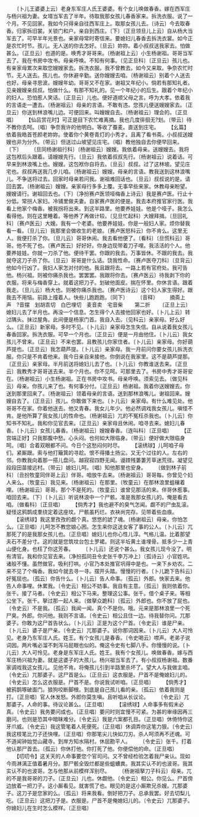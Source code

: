 <!-- { "loadSidebar": true } -->
　　〔卜儿王婆婆上云〕老身东军庄人氏王婆婆。有个女儿唤做春香。嫁在西军庄与杨兴祖为妻。女壻当军去了半年。待取我那女孩儿春香家来。拆洗衣服。说了一个月。不见回家。我如今只得亲自往西军庄上。取那女孩儿去。〔诗云〕今去取春香。归家拆旧裳。关锁门和户。亲自到西庄。〔下〕〔正旦领旦儿上云〕自从杨大当军去了。可早半年光景也。亲家母常时寄信来。要媳妇儿春香去拆洗衣裳。如今正是农忙时节。孩儿。无人送的你去怎好。〔旦云〕妳妳。着小叔叔送我家去。怕做甚么。〔正旦云〕也道的是。唤秀才哥哥来。〔杨谢祖上云〕小生杨谢祖。哥哥当军去了。我在书房中攻书。母亲呼唤。不知有何事。〔见正旦科〕〔正旦云〕孩儿也。有亲家母累次来取您嫂嫂家去。拆洗衣服。我不曾教去。如今又来取。争奈农忙时节。无人送去。孩儿也。你休避辛勤。送你嫂嫂去咱。〔杨谢祖云〕别着个人送去也好。母亲寻思波。嫂嫂年幼。哥哥又不在家。谢祖又年纪小。倘若有那知礼者。见亲嫂嫂亲叔叔。怕做什么。有那不知礼的。见一个年纪小的后生。跟着个年纪小的妇人。恐怕惹人笑话。〔正旦云〕儿也。便好道顺父母之言。呼为大孝。依着我的言语走一遭去。〔杨谢祖云〕母亲的言语。不敢有违。您孩儿便送嫂嫂家去。〔正旦云〕你送到林浪嘴儿边。可便回来。叫嫂嫂自去。〔杨谢祖云〕理会的。〔正旦唱〕
　　【仙吕赏花时】可正是目下农忙难离摘。我也几度徘徊无?划。〔带云〕待不教你去呵。〔唱〕争奈我许的他明白。等收了蚕麦。直送到庄宅。
　　【幺篇】依着我皓首苍颜老妳妳。使着你个黄卷青灯的小秀才。且离了看书斋。小叔叔送嫂嫂也非为分外。〔带云〕但送过山坡望见庄宅。〔唱〕教他独自去你便早回来。〔下〕
　　〔旦同杨谢祖行科〕〔杨谢祖云〕嫂嫂。我依着母亲。送嫂嫂去。我将这包袱后头跟着。请嫂嫂先行。〔旦云〕我依着叔叔先行。〔杨谢祖云〕说着话。可早来到林浪嘴上也。嫂嫂。这包袱你自将去。〔旦云〕叔叔。过了这林坡。望见庄宅也。叔叔再送我几步儿咱。〔杨谢祖云〕嫂嫂。母亲的言语。教我送到这林浪嘴儿。不争送将过去。回家时母亲若问我。谢祖难回话也。〔旦云〕叔叔说的是。请回去罢。〔杨谢祖云〕嫂嫂。亲家母行多多上覆。无事早些来家。休教母亲盼望。嫂嫂请行。谢祖回去也。〔下〕〔净扮赛卢医领哑梅香上诗云〕我是赛卢医。行止十分低。常拐人家妇。冷铺里做夫妻。自家赛卢医的便是。我去本府推官家行医。我看上他家个梅香。被我拐将出来。到这半路里。他要养娃娃。他是个哑子。我怎么看得他。则在这里睡着。等他养了再做计较。〔见旦忙起科〕大嫂拜揖。〔旦回礼科〕〔赛卢医云〕大嫂。我有一个老婆。他要养娃娃。你是一般妇人家。烦你替我看一看。〔旦儿云〕我那里会做收生的老娘。〔赛卢医怒科云〕你不肯么。这里无人。我便打杀了你。〔旦儿云〕哥哥休闹。我去看他便了。〔看科〕〔旦慌科云〕哥哥。他不死了也。〔赛卢医云〕好好好。你身边现带着刀子哩。我活活的个人。他要养娃娃。你就一刀杀了他。便待干罢。你跟的我去。万事皆休。不跟的我去。我就夺这刀子杀了你。〔旦云〕哥哥是什么话。饶我性命。〔赛卢医夺刀科〕〔旦背云〕他如今行凶了。我妇人家怎对付的他。我且跟将去。一路上若有官府处。我可告他。杨兴祖。则被你痛杀我也。罢罢罢。我跟将你去。〔赛卢医云〕待我剥下你的衣服。将来与梅香穿上。就着这把刀子。划破他面皮。揣在怀里。你休言语。跟着我走。〔旦儿云〕杨大也。则被你痛杀我也。〔赛卢医诗云〕这个妇人家生得好。跟我去不用恼。前路上撞着人。快些儿跑跑跑。〔同下〕
　　〔音释〕
　　摘斋上声　?音摆　划胡乖切　白巴埋切　麦音卖　宅音柴
　　第二折
　　〔正旦上云〕媳妇儿去了半月也。再没一个信息。怎生得个人去接他回家也好。〔卜儿上云〕转过隅头。抹过屋角。此间便是杨家门首。我自入去。〔见科云〕亲家母。好么好么。〔正旦云〕新家母。多时不见。〔卜儿云〕亲家母怎生失信。自从说着我女孩儿春香回家。拆洗衣服。可早一个月也。〔正旦云〕便是一月由他住。〔卜儿云〕我女孩儿不曾来。〔正旦云〕不来也罢。且教孩儿你家住者。〔卜儿云〕亲家母。你好葫芦提也。〔正旦云〕我怎葫芦提。〔卜儿云〕亲家母。我一月前问你要女孩儿拆洗衣服。你只是不肯着他来。我今日亲自来接他。你倒说在我家里。这不是葫芦提那。〔正旦云〕亲家母。半月前送将媳妇儿去了也。〔卜儿云〕你教谁送去来。〔正旦云〕我教秀才哥哥送去来。半个月也。你不见呵。可那里去了。书房中秀才哥哥安在。〔杨谢祖云〕小生杨谢祖。正在书房中攻书。母亲呼唤。须索见去。〔做见科云〕母亲。你孩儿来了也。有何事分付。〔正旦云〕杨谢祖。我着你送嫂嫂去。你送到那里回来了。〔杨谢祖云〕领着母亲的言语。送到那林浪嘴儿。谢祖回来。嫂嫂自去了。〔正旦云〕孩儿。你敢做下来也。〔卜儿云〕亲家母。有什么难见处。他哥哥不在家。你着他送去。他又青春。我女儿年少。他必然调戏我女孩儿。嗔怪不肯。是他所算了我女孩儿的性命也。〔杨谢祖云〕兀的不冤枉杀我也。〔卜儿云〕你知书不知礼。我和你见官去来。〔正旦云〕亲家母且休闹。咱寻去来。媳妇儿春香。〔卜儿云〕女孩儿春香。〔杨谢祖云〕嫂嫂春香。〔连叫科〕〔正旦唱〕
　　【正宫端正好】只我那腹中愁。心头闷。也何如大限临身。〔带云〕便好做大限临身呵。〔唱〕合着双眼都不问。今日个这愁闷何时尽。
　　【滚绣球】儿呵咱子母们。紧厮跟。索与他打簸箕的寻趁。恨不得播土扬尘。又无个过往的人。左右的邻。你教我向着那一搭儿盘问。越寂寂四野无闻。谩蹅残萋萋芳草迷荒径。凝望见段段田苗接远村。〔带云〕媳妇儿呵。〔唱〕知他那里也安身。
　　〔做到林子前科〕〔丑扮牧童同伴哥上云〕伴哥。咱放牛去来。〔杨谢祖云〕哥哥每。你曾见个妇人来么。〔牧童云〕我见来。〔杨谢祖云〕在那里。〔牧童云〕在那林浪里蛆穰着哩。〔杨谢祖云〕哥哥。那个不是死的。〔牧童云〕谁曾见那活的来。伴哥休惹事。咱回去来。〔下〕〔卜儿云〕听说林浪中一个尸骸。准是我那女孩儿的。俺是看去咱。〔做看科〕〔正旦唱〕
　　【倘秀才】我也避不的臭气怎闻。觑不的尸虫乱滚。疑怪这鸦鹊成羣绕定着这座坟。尸骸虽朽烂。衣袂尚完存。见带着些血痕。
　　【滚绣球】我这里孜孜的觑个真。悠悠的諕了魂。〔杨谢祖云〕母亲。你怕怎么。〔正旦唱〕儿呵怎不教您娘心困。怎生来你这送女客了事的公人。〔卜儿云〕兀那死了的是我那女孩儿也。〔正旦唱〕媳妇儿也你心性儿淳。气格儿温。比着那望夫石不差分寸。这的就是您筑坟台包土罗裙。则这半坵黄土谁埋骨。抵多少一上青山便化身。也枉了你这芳春。
　　〔卜儿云〕还说个甚么。我女孩儿现今没了。明有清官。我和你见官去来。〔净扮孤同丑令史张千李万冲上〕〔孤诗云〕小官姓巩。诸般不懂。虽然做官。吸利打哄。小官乃本处推官巩得中是也。一来下乡劝农。二来不见了个梅香。我如今就去寻一寻。摆开头踏。慢慢的行者。〔卜儿跪下告科云〕好冤屈也。〔孤云〕你告什么。〔卜儿云〕告人命事。〔孤云〕外郎。快家去来。他告人命事哩。休累我。〔令史云〕相公不妨事。我自有主意。〔孤云〕我则依着你。张千。接了马者。〔令史云〕相公下马来。整理这公事。张千。借个桌子来。等相公坐下。张千。拏过那一起人来。〔做拏众跪科〕〔孤云〕外郎也。你不放了屁也。〔令史云〕不是我。〔孤云〕我闻一闻。真个不是你。哦。元来是那林浪里一个死尸臭。外郎。你问他。我则不言语。〔令史云〕相公且住一边。待我替你问。兀那婆子。你敢为这尸首告状么。〔卜儿云〕正是为这个尸首。〔令史云〕谁是尸亲。〔卜儿云〕婆子是尸亲。〔令史云〕兀那婆子。说你那词因来。〔卜儿云〕大人可怜见。老身乃东军庄人氏。姓王。有个女孩儿是春香。〔令史喝云〕噤声。老弟子说词因。两片嘴必溜不刺泻马屁眼也似的。俺这令史有七脚八手。你慢慢的说。〔卜儿云〕大人可怜见。老身是东军庄人氏。姓王。我有个女孩儿。唤做春香。嫁与西军庄杨兴祖为妻。就是这婆子的大孩儿。杨兴祖当军去了。有小叔叔杨谢祖。数番家调戏我这女孩儿。见他不肯。将俺孩儿引到半路里杀坏了。望大人与我做主咱。〔令史云〕兀那婆子。这尸首是么。〔正旦云〕这衣服是。尸首不是俺媳妇儿的。〔令史云〕怎么这衣服是。尸首不是。你说我试听咱。〔正旦唱〕
　　【倘秀才】被鸦鹊啄破面门。狼狗咬断脚根。到底是自己孩儿看的亲。〔孤云〕依着我则是打。〔正旦唱〕官人休发怒。外郎你莫生嗔。且听咱从长议论。
　　〔令史云〕兀那婆子。人命的事。待议论甚么。〔正旦唱〕
　　【滚绣球】人命事多有假未必真。〔令史云〕我务要问成也。〔正旦唱〕要问时则宜慢不可紧。为甚的审缘因再三磨问。也则是恐其中暗昧难分。〔令史云〕我是六案都孔目。〔正旦唱〕休倚恃你这牙爪威。〔令史云〕我这管笔着人死便死。〔正旦唱〕休调弄你这笔力狠。〔令史云〕我这枝笔比刀子还快哩。〔正旦唱〕你那笔尖儿快如刀刃。杀人呵须再不还魂。可不道闻钟始觉山藏寺。到岸方知水隔村。休屈勘平人。
　　〔令史云〕张千。打着他认那尸首去。〔孤云〕你休打他。你打死了他。你便偿他的命。〔正旦唱〕
　　【叨叨令】这关天的人命事要您个官司问。又不曾经检验怎着我尸亲认。现如今雨淋漓正值着暑月分。那尸骸全毁烂都是些蛆螬粪。我其实认不的也波哥。我其实认不的也波哥。怎与他那从前模样浑别尽。
　　〔杨谢祖拏刀子科云〕母亲。兀的不是我哥哥的刀子。〔正旦云〕儿也。休觑他。〔令史云〕相公。你见么。尸首傍边放着一把刀子。这小厮看见。就害慌了也。眼见的是这小厮欺兄杀嫂。兀那婆子。这刀子是您家的么。〔孤云〕将来我看。倒好把刀子。总承我罢。好去切梨儿吃。〔正旦云〕这把刀子是。衣服是。尸首不是俺媳妇儿的。〔令史云〕兀那婆子。你媳妇儿在生时怎么模样。〔正旦唱〕

